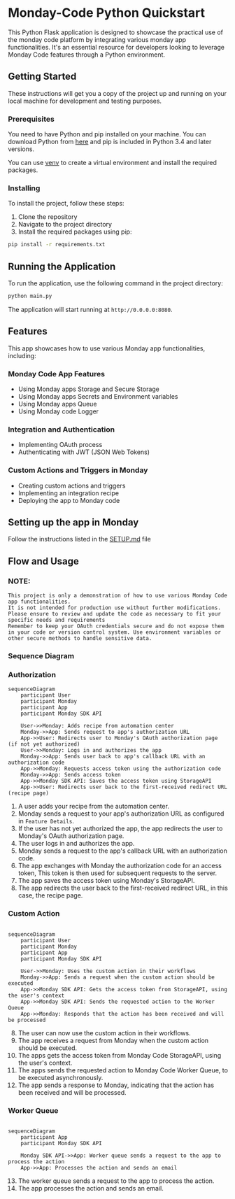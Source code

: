 # Monday-Code Python Quickstart

This Python Flask application is designed to showcase the practical use of the monday code platform by integrating various monday app functionalities.
It's an essential resource for developers looking to leverage Monday Code features through a Python environment.

## Getting Started

These instructions will get you a copy of the project up and running on your local machine for development and testing purposes.

### Prerequisites

You need to have Python and pip installed on your machine.
You can download Python from [here](https://www.python.org/downloads/) and pip is included in Python 3.4 and later versions.

You can use [venv](https://packaging.python.org/en/latest/guides/installing-using-pip-and-virtual-environments/) to create a virtual environment and install the required packages.

### Installing

To install the project, follow these steps:

1. Clone the repository
2. Navigate to the project directory
3. Install the required packages using pip:

```bash
pip install -r requirements.txt
```

## Running the Application

To run the application, use the following command in the project directory:

```bash
python main.py
```

The application will start running at `http://0.0.0.0:8080`.

## Features

This app showcases how to use various Monday app functionalities, including:

### Monday Code App Features
* Using Monday apps Storage and Secure Storage
* Using Monday apps Secrets and Environment variables
* Using Monday apps Queue
* Using Monday code Logger

### Integration and Authentication
* Implementing OAuth process
* Authenticating with JWT (JSON Web Tokens)

### Custom Actions and Triggers in Monday
* Creating custom actions and triggers
* Implementing an integration recipe
* Deploying the app to Monday code

## Setting up the app in Monday

Follow the instructions listed in the [SETUP.md](SETUP.md) file

## Flow and Usage

### NOTE:

    This project is only a demonstration of how to use various Monday Code app functionalities.
    It is not intended for production use without further modifications.
    Please ensure to review and update the code as necessary to fit your specific needs and requirements
    Remember to keep your OAuth credentials secure and do not expose them in your code or version control system. Use environment variables or other secure methods to handle sensitive data.

### Sequence Diagram


### Authorization

```mermaid
sequenceDiagram
    participant User
    participant Monday
    participant App
    participant Monday SDK API

    User->>Monday: Adds recipe from automation center
    Monday->>App: Sends request to app's authorization URL
    App->>User: Redirects user to Monday's OAuth authorization page (if not yet authorized)
    User->>Monday: Logs in and authorizes the app
    Monday->>App: Sends user back to app's callback URL with an authorization code
    App->>Monday: Requests access token using the authorization code
    Monday->>App: Sends access token
    App->>Monday SDK API: Saves the access token using StorageAPI
    App->>User: Redirects user back to the first-received redirect URL (recipe page)
```

1. A user adds your recipe from the automation center.
2. Monday sends a request to your app's authorization URL as configured in `Feature Details`.
3. If the user has not yet authorized the app, the app redirects the user to Monday's OAuth authorization page.
4. The user logs in and authorizes the app.
5. Monday sends a request to the app's callback URL with an authorization code.
6. The app exchanges with Monday the authorization code for an access token, This token is then used for subsequent requests to the server.
7. The app saves the access token using Monday's StorageAPI.
8. The app redirects the user back to the first-received redirect URL, in this case, the recipe page.

### Custom Action

```mermaid

sequenceDiagram
    participant User
    participant Monday
    participant App
    participant Monday SDK API

    User->>Monday: Uses the custom action in their workflows
    Monday->>App: Sends a request when the custom action should be executed
    App->>Monday SDK API: Gets the access token from StorageAPI, using the user's context
    App->>Monday SDK API: Sends the requested action to the Worker Queue
    App->>Monday: Responds that the action has been received and will be processed
```

8. The user can now use the custom action in their workflows.
9. The app receives a request from Monday when the custom action should be executed.
10. The apps gets the access token from Monday Code StorageAPI, using the user's context.
11. The apps sends the requested action to Monday Code Worker Queue, to be executed asynchronously.
12. The app sends a response to Monday, indicating that the action has been received and will be processed.

### Worker Queue

```mermaid

sequenceDiagram
    participant App
    participant Monday SDK API

    Monday SDK API->>App: Worker queue sends a request to the app to process the action
    App->>App: Processes the action and sends an email
```

13. The worker queue sends a request to the app to process the action.
14. The app processes the action and sends an email.
